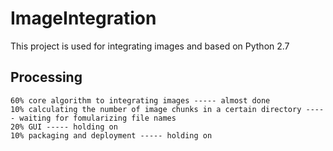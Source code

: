 # ImageIntegration
This project is used for integrating images and based on Python 2.7

## Processing
    60% core algorithm to integrating images ----- almost done
    10% calculating the number of image chunks in a certain directory ----- waiting for fomularizing file names
    20% GUI ----- holding on
    10% packaging and deployment ----- holding on
